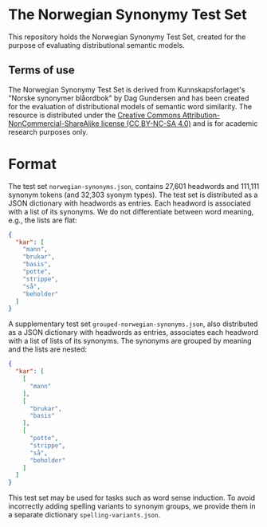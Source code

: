 # The Norwegian Synonymy Test Set

This repository holds the Norwegian Synonymy Test Set, created for the purpose of evaluating 
distributional semantic models.

## Terms of use

The Norwegian Synonymy Test Set is derived from Kunnskapsforlaget's "Norske synonymer blåordbok" 
by Dag Gundersen and has been created for the evaluation of distributional models of semantic word similarity. 
The resource is distributed under the [Creative Commons Attribution-NonCommercial-ShareAlike license (CC BY-NC-SA 4.0)](https://creativecommons.org/licenses/by-nc-sa/4.0/) and is for academic research purposes only.

# Format

The test set ```norwegian-synonyms.json```, contains 27,601 headwords and 111,111 synonym tokens 
(and 32,303 syonym types). The test set is distributed as a JSON dictionary with headwords as 
entries. Each headword is associated with a list of its synonyms. We do not differentiate between
word meaning, e.g., the lists are flat:

```json
{
  "kar": [
    "mann",
    "brukar",
    "basis",
    "potte",
    "strippe",
    "så",
    "beholder"
  ]
}
```

A supplementary test set ```grouped-norwegian-synonyms.json```, also distributed as a JSON 
dictionary with headwords as entries, associates each headword with a list of lists of its 
synonyms. The synonyms are grouped by meaning and the lists are nested:

```json
{
  "kar": [
    [
      "mann"
    ],
    [
      "brukar",
      "basis"
    ],
    [
      "potte",
      "strippe",
      "så",
      "beholder"
    ]
  ]
}
```

This test set may be used for tasks such as word sense induction. 
To avoid incorrectly adding spelling variants to synonym groups, 
we provide them in a separate dictionary ```spelling-variants.json```. 
